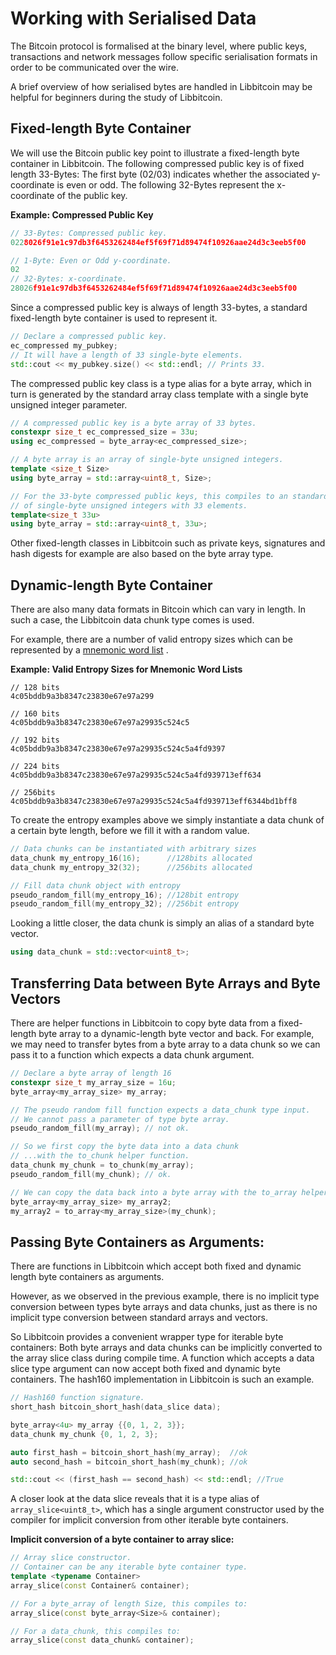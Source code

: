 # Working with Serialised Data

The Bitcoin protocol is formalised at the binary level, where public keys, transactions and network messages follow specific serialisation formats in order to be communicated over the wire.

A brief overview of how serialised bytes are handled in Libbitcoin may be helpful for beginners during the study of Libbitcoin.

## Fixed-length Byte Container

We will use the Bitcoin public key point to illustrate a fixed-length byte container in Libbitcoin.
The following compressed public key is of fixed length 33-Bytes: The first byte (02/03) indicates whether the associated y-coordinate is even or odd. The following 32-Bytes represent the x-coordinate of the public key.

**Example: Compressed Public Key**

```c++
// 33-Bytes: Compressed public key.
0228026f91e1c97db3f6453262484ef5f69f71d89474f10926aae24d3c3eeb5f00

// 1-Byte: Even or Odd y-coordinate.
02
// 32-Bytes: x-coordinate.
28026f91e1c97db3f6453262484ef5f69f71d89474f10926aae24d3c3eeb5f00
```

Since a compressed public key is always of length 33-bytes, a standard fixed-length byte container is used to represent it.

```c++
// Declare a compressed public key.
ec_compressed my_pubkey;
// It will have a length of 33 single-byte elements.
std::cout << my_pubkey.size() << std::endl; // Prints 33.
```

The compressed public key class is a type alias for a byte array, which in turn is generated by the standard array class template with a single byte unsigned integer parameter.

```c++
// A compressed public key is a byte array of 33 bytes.
constexpr size_t ec_compressed_size = 33u;
using ec_compressed = byte_array<ec_compressed_size>;

// A byte array is an array of single-byte unsigned integers.
template <size_t Size>
using byte_array = std::array<uint8_t, Size>;

// For the 33-byte compressed public keys, this compiles to an standard array
// of single-byte unsigned integers with 33 elements.
template<size_t 33u>
using byte_array = std::array<uint8_t, 33u>;
```
Other fixed-length classes in Libbitcoin such as private keys, signatures and hash digests for example are also based on the byte array type.

## Dynamic-length Byte Container

There are also many data formats in Bitcoin which can vary in length. In such a case, the Libbitcoin data chunk type comes is used.

For example, there are a number of valid entropy sizes which can be represented by a [mnemonic word list](https://github.com/bitcoin/bips/blob/master/bip-0039.mediawiki) .

**Example: Valid Entropy Sizes for Mnemonic Word Lists**
```
// 128 bits
4c05bddb9a3b8347c23830e67e97a299

// 160 bits
4c05bddb9a3b8347c23830e67e97a29935c524c5

// 192 bits
4c05bddb9a3b8347c23830e67e97a29935c524c5a4fd9397

// 224 bits
4c05bddb9a3b8347c23830e67e97a29935c524c5a4fd939713eff634

// 256bits
4c05bddb9a3b8347c23830e67e97a29935c524c5a4fd939713eff6344bd1bff8
```

To create the entropy examples above we simply instantiate a data chunk of a certain byte length, before we fill it with a random value.

```c++
// Data chunks can be instantiated with arbitrary sizes
data_chunk my_entropy_16(16);      //128bits allocated
data_chunk my_entropy_32(32);      //256bits allocated

// Fill data chunk object with entropy
pseudo_random_fill(my_entropy_16); //128bit entropy
pseudo_random_fill(my_entropy_32); //256bit entropy
```
Looking a little closer, the data chunk is simply an alias of a standard byte vector.

```c++
using data_chunk = std::vector<uint8_t>;
```

## Transferring Data between Byte Arrays and Byte Vectors

There are helper functions in Libbitcoin to copy byte data from a fixed-length byte array to a dynamic-length byte vector and back. For example, we may need to transfer bytes from a byte array to a data chunk so we can pass it to a function which expects a data chunk argument.

```c++
// Declare a byte array of length 16
constexpr size_t my_array_size = 16u;
byte_array<my_array_size> my_array;

// The pseudo random fill function expects a data_chunk type input.
// We cannot pass a parameter of type byte array.
pseudo_random_fill(my_array); // not ok.

// So we first copy the byte data into a data chunk
// ...with the to_chunk helper function.
data_chunk my_chunk = to_chunk(my_array);
pseudo_random_fill(my_chunk); // ok.

// We can copy the data back into a byte array with the to_array helper function.
byte_array<my_array_size> my_array2;
my_array2 = to_array<my_array_size>(my_chunk);
```  

## Passing Byte Containers as Arguments:
There are functions in Libbitcoin which accept both fixed and dynamic length byte containers as arguments.

However, as we observed in the previous example, there is no implicit type conversion between types byte arrays and data chunks, just as there is no implicit type conversion between standard arrays and vectors.

So Libbitcoin provides a convenient wrapper type for iterable byte containers: Both byte arrays and data chunks can be implicitly converted to the array slice class during compile time. A function which accepts a data slice type argument can now accept both fixed and dynamic byte containers. The hash160 implementation in Libbitcoin is such an example.

```c++
// Hash160 function signature.
short_hash bitcoin_short_hash(data_slice data);
```
```c++
byte_array<4u> my_array {{0, 1, 2, 3}};
data_chunk my_chunk {0, 1, 2, 3};

auto first_hash = bitcoin_short_hash(my_array);  //ok
auto second_hash = bitcoin_short_hash(my_chunk); //ok

std::cout << (first_hash == second_hash) << std::endl; //True
```

A closer look at the data slice reveals that it is a type alias of `array_slice<uint8_t>`, which has a single argument constructor used by the compiler for implicit conversion from other iterable byte containers.

**Implicit conversion of a byte container to array slice:**

```c++
// Array slice constructor.
// Container can be any iterable byte container type.
template <typename Container>
array_slice(const Container& container);

// For a byte_array of length Size, this compiles to:
array_slice(const byte_array<Size>& container);

// For a data_chunk, this compiles to:
array_slice(const data_chunk& container);
```

